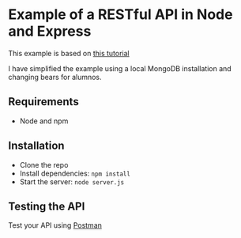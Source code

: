 # Example of a RESTful API in Node and Express

This example is based on [this tutorial](http://scotch.io/tutorials/javascript/build-a-restful-api-using-node-and-express-4)

I have simplified the example using a local MongoDB installation and changing bears for alumnos.
 
## Requirements

- Node and npm

## Installation

- Clone the repo
- Install dependencies: `npm install`
- Start the server: `node server.js`

## Testing the API
Test your API using [Postman](https://chrome.google.com/webstore/detail/postman-rest-client-packa/fhbjgbiflinjbdggehcddcbncdddomop)
